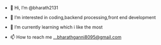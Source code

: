 - 👋 Hi, I’m @bharath2131
- 👀 I’m interested in coding,backend processing,front end development 
- 🌱 I’m currently learning which i like the most

- 📫 How to reach me ...bharathganni8095@gmail.com

<!---
bharath2131/bharath2131 is a ✨ special ✨ repository because its `README.md` (this file) appears on your GitHub profile.
You can click the Preview link to take a look at your changes.
--->
